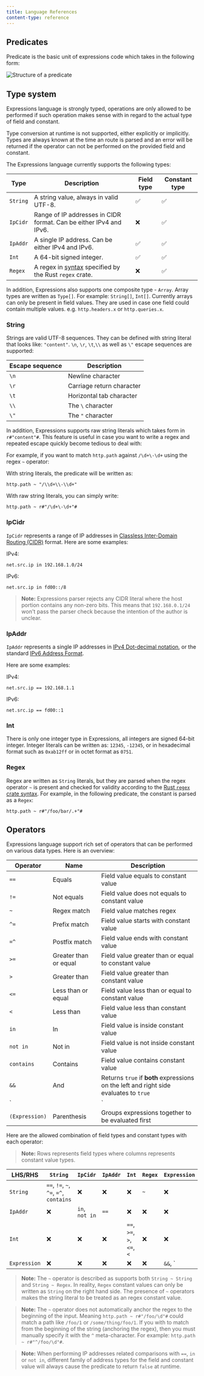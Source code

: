 ```yaml
---
title: Language References
content-type: reference
---
```


## Predicates

Predicate is the basic unit of expressions code which takes in the following form:

![Structure of a predicate](/assets/images/products/gateway/reference/expressions-language/predicate.png)

## Type system

Expressions language is strongly typed, operations are only allowed to be performed
if such operation makes sense with in regard to the actual type of field and constant.

Type conversion at runtime is not supported, either explicitly or implicitly. Types
are always known at the time an route is parsed and an error will be returned
if the operator can not be performed on the provided field and constant.

The Expressions language currently supports the following types:

| Type     | Description                                                                                          | Field type | Constant type |
|----------|------------------------------------------------------------------------------------------------------|------------|---------------|
| `String` | A string value, always in valid UTF-8.                                                               | ✅          | ✅             |
| `IpCidr` | Range of IP addresses in CIDR format. Can be either IPv4 and IPv6.                                   | ❌          | ✅             |
| `IpAddr` | A single IP address. Can be either IPv4 and IPv6.                                                    | ✅          | ✅             |
| `Int`    | A 64-bit signed integer.                                                                             | ✅          | ✅             |
| `Regex`  | A regex in [syntax](https://docs.rs/regex/latest/regex/#syntax) specified by the Rust `regex` crate. | ❌          | ✅             |

In addition, Expressions also supports one composite type - `Array`. Array types are written as `Type[]`.
For example: `String[]`, `Int[]`. Currently arrays can only be present in field values. They are used in
case one field could contain multiple values. e.g. `http.headers.x` or `http.queries.x`.

### String

Strings are valid UTF-8 sequences. They can be defined with string literal that looks like:
`"content"`. `\n`, `\r`, `\t`,`\\` as well as `\"` escape sequences are supported:

| Escape sequence | Description               |
|-----------------|---------------------------|
| `\n`            | Newline character         |
| `\r`            | Carriage return character |
| `\t`            | Horizontal tab character  |
| `\\`            | The `\` character         |
| `\"`            | The `"` character         |

In addition, Expressions supports raw string literals which takes form in `r#"content"#`.
This feature is useful in case you want to write a regex and repeated escape quickly become
tedious to deal with:

For example, if you want to match `http.path` against `/\d+\-\d+` using the regex `~` operator:

With string literals, the predicate will be written as:

```
http.path ~ "/\\d+\\-\\d+"
```

With raw string literals, you can simply write:

```
http.path ~ r#"/\d+\-\d+"#
```

### IpCidr

`IpCidr` represents a range of IP addresses in [Classless Inter-Domain Routing (CIDR)](https://en.wikipedia.org/wiki/Classless_Inter-Domain_Routing) format.
Here are some examples:

IPv4:

```
net.src.ip in 192.168.1.0/24
```

IPv6:
```
net.src.ip in fd00::/8
```

> **Note:** Expressions parser rejects any CIDR literal where the host portion contains
  any non-zero bits. This means that `192.168.0.1/24` won't pass the parser check because
  the intention of the author is unclear.

### IpAddr

`IpAddr` represents a single IP addresses in [IPv4 Dot-decimal notation](https://en.wikipedia.org/wiki/Dot-decimal_notation),
or the standard [IPv6 Address Format](https://en.wikipedia.org/wiki/IPv6_address#Address_formats).

Here are some examples:

IPv4:

```
net.src.ip == 192.168.1.1
```

IPv6:
```
net.src.ip == fd00::1
```

### Int

There is only one integer type in Expressions, all integers are signed 64-bit integer. Integer
literals can be written as: `12345`, `-12345`, or in hexadecimal format such as `0xab12ff`
or in octet format as `0751`.

### Regex

Regex are written as `String` literals, but they are parsed when the regex operator `~` is present
and checked for validity according to the [Rust `regex` crate syntax](https://docs.rs/regex/latest/regex/#syntax).
For example, in the following predicate, the constant is parsed as a `Regex`:

```
http.path ~ r#"/foo/bar/.+"#
```

## Operators

Expressions language support rich set of operators that can be performed on various data types.
Here is an overview:

| Operator        | Name                  | Description                                                                           |
|-----------------|-----------------------|---------------------------------------------------------------------------------------|
| `==`            | Equals                | Field value equals to constant value                                                  |
| `!=`            | Not equals            | Field value does not equals to constant value                                         |
| `~`             | Regex match           | Field value matches regex                                                             |
| `^=`            | Prefix match          | Field value starts with constant value                                                |
| `=^`            | Postfix match         | Field value ends with constant value                                                  |
| `>=`            | Greater than or equal | Field value greater than or equal to constant value                                      |
| `>`             | Greater than          | Field value greater than constant value                                               |
| `<=`            | Less than or equal    | Field value less than or equal to constant value                                         |
| `<`             | Less than             | Field value less than constant value                                                  |
| `in`            | In                    | Field value is inside constant value                                                  |
| `not in`        | Not in                | Field value is not inside constant value                                              |
| `contains`      | Contains              | Field value contains constant value                                                   |
| `&&`            | And                   | Returns `true` if **both** expressions on the left and right side evaluates to `true` |
| `||`          | Or                    | Returns `true` if **any** expressions on the left and right side evaluates to `true`  |
| `(Expression)`  | Parenthesis           | Groups expressions together to be evaluated first                                     |

Here are the allowed combination of field types and constant types with each operator:

> **Note:** Rows represents field types where columns represents constant value types.

| LHS/RHS      | `String`                                | `IpCidr`       | `IpAddr` | `Int`                      | `Regex` | `Expression` |
|--------------|-----------------------------------------|----------------|----------|----------------------------|---------|--------------|
| `String`     | `==`, `!=`, `~`, `^=`, `=^`, `contains` | ❌              | ❌        | ❌                          | `~`     | ❌            |
| `IpAddr`     | ❌                                       | `in`, `not in` | `==`     | ❌                          | ❌       | ❌            |
| `Int`        | ❌                                       | ❌              | ❌        | `==`, `>=`, `>`, `<=`, `<` | ❌       | ❌            |
| `Expression` | ❌                                       | ❌              | ❌        | ❌                          | ❌       | `&&`, `||` |

> **Note:** The `~` operator is described as supports both `String ~ String` and `String ~ Regex`.
  In reality, `Regex` constant values can only be written as `String` on the right hand side.
  The presence of `~` operators makes the string literal to be treated as an regex constant value.

> **Note:** The `~` operator does not automatically anchor the regex to the beginning of the input.
  Meaning `http.path ~ r#"/foo/\d"#` could match a path like `/foo/1` or `/some/thing/foo/1`.
  If you with to match from the beginning of the string (anchoring the regex), then you must
  manually specify it with the `^` meta-character. For example: `http.path ~ r#"^/foo/\d"#`.

> **Note:** When performing IP addresses related comparisons with `==`, `in` or `not in`, different family of
  address types for the field and constant value will always cause the predicate to return `false` at
  runtime.
